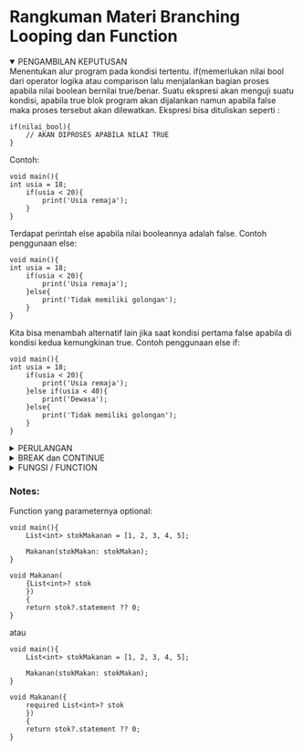 # Rangkuman Materi Branching Looping dan Function

<details open> 
<summary>PENGAMBILAN KEPUTUSAN</summary>
Menentukan alur program pada kondisi tertentu. if(memerlukan nilai bool dari operator logika atau comparison lalu menjalankan bagian proses apabila nilai boolean bernilai true/benar. Suatu ekspresi akan menguji suatu kondisi, apabila true blok program akan dijalankan namun apabila false maka proses tersebut akan dilewatkan. Ekspresi bisa dituliskan seperti :<br>

```
if(nilai_bool){
    // AKAN DIPROSES APABILA NILAI TRUE
}
```

Contoh:<br>

```
void main(){
int usia = 18;
    if(usia < 20){
        print('Usia remaja');
    }
}
```

Terdapat perintah else apabila nilai booleannya adalah false. Contoh penggunaan else:<br>

```
void main(){
int usia = 18;
    if(usia < 20){
        print('Usia remaja');
    }else{
        print('Tidak memiliki golongan');
    }
}
```

Kita bisa menambah alternatif lain jika saat kondisi pertama false apabila di kondisi kedua kemungkinan true. Contoh penggunaan else if:<br>

```
void main(){
int usia = 18;
    if(usia < 20){
        print('Usia remaja');
    }else if(usia < 40){
        print('Dewasa');
    }else{
        print('Tidak memiliki golongan');
    }
}
```

</details>

<details>
<summary>PERULANGAN</summary>
Perulangan adalah menjalankan proses berulang kali<br>

- FOR -> Untuk for, dapat diketahui berapa kali perulangan yang diinginkan. For juga memerlukan nilai awal, nilai bool (jika nilai true maka perulangan akan dilanjutkan) dan memerlukan pengubah nilai. Cara penulisan perulangan for:<br>
    
```
for(nilai_awal; nilai_bool; pengubah_nilai_awal){
     // PROSES BERULANG KALI JIKA NILAI BOOL ADALAH TRUE;
}
```

```  
 void main(){
    for(var i = 0; i < 10; i+= 1){
         print(i);
    }
}
```

- WHILE -> While memerlukan nilai boolean, jika true maka perulangan akan dilanjutkan. Dan berbeda seperti for, wile tidak dapat diketahui berapa kali perulangan terjadi. Cara penulisan perulangan while:<br>

```
while(nilai_bool){
        // PROSES BERULANG KALI JIKA NILAI BOOL ADALAH TRUE;
}
```

```
void main(){
    var i = 0;
    while(i < 10){
        print(i);
        i++;
    }
}
```

- DO-WHILE -> Mengubah bentuk while dan proses dijalankan minimal satu kali walaupun nilai pertama adalah false namun akan diteruskan apabila nilai bool adalah true. Cara penulisan perulangan do-while:<br>

```
do{
    // PROSES BERULANG JIKA NILAI BOOL ADALAH TRUE;
} while(nilai_bool);
```

```
void main(){
    var i = 0;
    do{
        print(i);
        i++
    } while(i < 10);
}
```

</details>

<details>
<summary>BREAK dan CONTINUE</summary>
Perulangan menggunakan nilai bool untuk lanjut atau berhenti. Break dan continue dapat menghentikan perulangan dengan mengabaikan nilai bool, untuk continue dapat menghentikan satu kali proses. Perbedaan:<br>
Break -> Menghentikan seluruh proses perulangan.<br>
Continue -> Menghentikan satu kali proses perulangan.<br>
Cara penulisan break dan continue:<br>
Break:<br>

```
void main(){
    for(var i = 0; true; i++){
        if(i == 10){
            break;
        }
        print(i);
    }
}
```

Continue:<br>

```
void main(){
    for(var i = 0; i < 10; i+=1){
        if(i == 5){
            continue;
        }
        print(i);
    }
}
```

</details>

<details>
<summary>FUNGSI / FUNCTION</summary>

- Kumpulan perintah atau prosedur yang dapat digunakan ulang berkali kali, kita cukup mengubah fungsi sekali maka penggunaan lainnya akan ikut berubah juga. Cara membuat fungsi:<br>

```
tipe_data nama_fungsi(){
    // Perintah yang dijalankan saat fungsi dipanggil.
}
```

Setelah membuat fungsi, kita bisa memanggil fungsi tersebut di dalam fungsi main. Contoh:<br>

```
void halo(){
    print('Ini adalah fungsi halo');
}
```

```
void main(){
    halo();
}
```

- Fungsi dengan Parameter<br>

```
tipe_data nama_fungsi(tipe_data nama_parameter){
    // Perintah yang dijalankan saat fungsi dipanggil;
}
```

Setelah membuat fungsi, kita bisa memanggil fungsi tersebut di dalam fungsi main. Contoh:<br>

```
void tampil(String teks){
    print(teks);
}
```

```
void main(){
    tampil('Halo');
    tampil('Selamat datang');
}
```

- Fungsi dengan Return -> Memberi nilai pada fungsi saat dipanggil:<br>

```
tipe_data nama_fungsi(tipe_data nama_parameter){
    // Perintah yang dijalankan saat fungsi dipanggil;
    return nilai;
}
```

Setelah membuat fungsi, kita bisa memanggil fungsi tersebut di dalam fungsi main. Contoh:<br>

```
int jumlah(int a, int b){
    return a + b;
}
```

```
void main(){
    var hasil = jumlah(1, 2);
    print(hasil);
}
```

</details>

### Notes:
Function yang parameternya optional:

```
void main(){
    List<int> stokMakanan = [1, 2, 3, 4, 5];

    Makanan(stokMakan: stokMakan);
}

void Makanan(
    {List<int>? stok
    })
    {
    return stok?.statement ?? 0;
}

```

atau

```
void main(){
    List<int> stokMakanan = [1, 2, 3, 4, 5];

    Makanan(stokMakan: stokMakan);
}

void Makanan({
    required List<int>? stok
    })
    {
    return stok?.statement ?? 0;
}

```